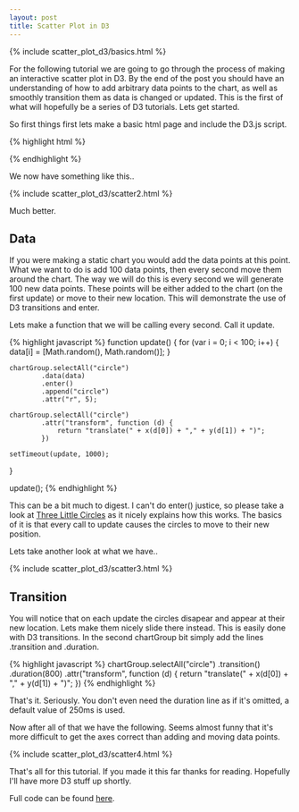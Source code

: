 ```yaml
---
layout: post
title: Scatter Plot in D3
---
```


{% include scatter_plot_d3/basics.html %}

For the following tutorial we are going to go through the process of making an interactive scatter plot in D3. By the end of the post you should have an understanding of how to add arbitrary data points to the chart, as well as smoothly transition them as data is changed or updated. This is the first of what will hopefully be a series of D3 tutorials. Lets get started.

So first things first lets make a basic html page and include the D3.js script.

{% highlight html %}
<!doctype html>
<head>
    <meta charset="utf-8">
    <title>D3 Scatter Plot</title>
    <style>

    </style>
</head>
<body>
    <script src="http://d3js.org/d3.v3.min.js"></script>
    <script>

    </script>
</body>
{% endhighlight %}

To be able to view progress as we go you will need to run a web server. The easiest one I have found is python's SimpleHTTPServer. From the command line run the following: 

{% highlight bash %}
    python -m SimpleHTTPServer
{% endhighlight %}

and navigate to localhost:8000.

## Scales

The first thing we will add to our code other than the basic variables is the x and y linear scales. What these do is map the input data to an output pixel value for the chart. It's definitely possible to manually do this math, but D3 just makes it so much easier. Take a look [here](http://alignedleft.com/tutorials/d3/scales) for a very in depth explanation of linear scales. As for that data, we will be using random data between 0 and 1. All of the following goes inside the empty html script tags.

{% highlight javascript %}
var width = 600,
    height = 400,
    data = [];

var margin = {
    "left": 15,
    "top": 5,
    "right": 5,
    "bottom": 15
}

var chart_width = width - margin.left - margin.right,
    chart_height = height - margin.top - margin.bottom;

var x = d3.scale.linear()
        .domain([0, 1])
        .range([0, chart_width);

var y = d3.scale.linear()
        .domain([0, 1])
        .range([chart_height, 0]);
{% endhighlight %}

## SVG

The first thing we need to add to the page is a place to put the chart. Everything needs to be within an svg tag. To group the chart pieces together we will also add a <g> element. This allows us to offset the <g> element by the margins so that we don't have to do so with every other element in the chart.

{% highlight javascript %}
var svg = d3.select("body")
        .append("svg")
        .attr("width", width)
        .attr("height", height);

var chartGroup = svg.append("g")
        .attr("transform", "translate(" + margin.left + "," + margin.top + ")");
{% endhighlight %}

## Axes

Next is the x and y axes. We will use the x and y scales to let each axis know how long to be (from the range), and what to have for ticks (from the domain). The xAxis and yAxis variables go between the y variable initialization and the svg initialization.

{% highlight javascript %}
var xAxis = d3.svg.axis()
        .scale(x);

var yAxis = d3.svg.axis()
        .scale(y);
{% endhighlight %}

Now after the chartGroup code add the following.

{% highlight javascript %}
chartGroup.append("g")
        .attr("class", "x axis")
        .call(xAxis);

chartGroup.append("g")
        .attr("class", "y axis")
        .call(yAxis);
{% endhighlight %}

Lets take our first look at what we have so far. If you haven't yet startied the HTTP server and go to localhost:8000. You should have something like this..

<div class="scatter" id="scatter1"></div>
{% include scatter_plot_d3/scatter1.html %}

Obviously we want the x axis to be at the bottom and the y axis on the left. This is a simple fix, just modify the code to look like the following.

{% highlight javascript %}
...
var yAxis = d3.svg.axis()
        .orient('left')
        .scale(y);
...
chartGroup.append("g")
        .attr("class", "x axis")
        .attr("transform", "translate(0," + chart_height + ")")
        .call(xAxis);
{% endhighlight %}

We will also make the axes a bit cleaner with the following css rules.

{% highlight html %}
<style>
    body {
        font: 12px sans-serif;
    }

    .axis path,
    .axis line {
        fill: none;
        stroke: #000;
        shape-rendering: crispEdges;
    }
</style>
{% endhighlight %}

We now have something like this..

<div class="scatter" id="scatter2"></div>
{% include scatter_plot_d3/scatter2.html %}

Much better.

## Data

If you were making a static chart you would add the data points at this point. What we want to do is add 100 data points, then every second move them around the chart. The way we will do this is every second we will generate 100 new data points. These points will be either added to the chart (on the first update) or move to their new location. This will demonstrate the use of D3 transitions and enter.

Lets make a function that we will be calling every second. Call it update.

{% highlight javascript %}
function update() {
    for (var i = 0; i < 100; i++) {
        data[i] = [Math.random(), Math.random()];
    }

    chartGroup.selectAll("circle")
            .data(data)
            .enter()
            .append("circle")
            .attr("r", 5);

    chartGroup.selectAll("circle")
            .attr("transform", function (d) {
                return "translate(" + x(d[0]) + "," + y(d[1]) + ")";
            })

    setTimeout(update, 1000);
}

update();
{% endhighlight %}

This can be a bit much to digest. I can't do enter() justice, so please take a look at [Three Little Circles](http://bost.ocks.org/mike/circles/) as it nicely explains how this works. The basics of it is that every call to update causes the circles to move to their new position.

Lets take another look at what we have..

<div class="scatter" id="scatter3"></div>
{% include scatter_plot_d3/scatter3.html %}

## Transition

You will notice that on each update the circles disapear and appear at their new location. Lets make them nicely slide there instead. This is easily done with D3 transitions. In the second chartGroup bit simply add the lines .transition and .duration.

{% highlight javascript %}
chartGroup.selectAll("circle")
        .transition()
        .duration(800)
        .attr("transform", function (d) {
            return "translate(" + x(d[0]) + "," + y(d[1]) + ")";
})
{% endhighlight %}

That's it. Seriously. You don't even need the duration line as if it's omitted, a default value of 250ms is used.

Now after all of that we have the following. Seems almost funny that it's more difficult to get the axes correct than adding and moving data points.

<div class="scatter" id="scatter4"></div>
{% include scatter_plot_d3/scatter4.html %}

That's all for this tutorial. If you made it this far thanks for reading. Hopefully I'll have more D3 stuff up shortly.

Full code can be found [here](http://bl.ocks.org/lhoworko/ef36fdd4e7315978925b).
